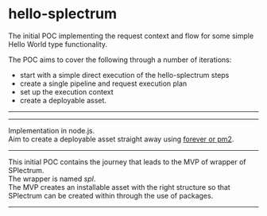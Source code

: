 # hello-splectrum

The initial POC implementing the request context and flow for some simple Hello World type functionality.

The POC aims to cover the following through a number of iterations:
 - start with a simple direct execution of the hello-splectrum steps
 - create a single pipeline and request execution plan
 - set up the execution context
 - create a deployable asset.

---



---

Implementation in node.js.  
Aim to create a deployable asset straight away using [forever or pm2](https://www.geeksforgeeks.org/how-to-run-a-node-js-application-permanently/?ref=ml_lbp).  

---

This initial POC contains the journey that leads to the MVP of wrapper of SPlectrum.  
The wrapper is named *spl*.  
The MVP creates an installable asset with the right structure so that SPlectrum can be created within through the use of packages.

---
